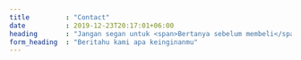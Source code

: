 ```yaml
---
title         : "Contact"
date          : 2019-12-23T20:17:01+06:00
heading       : "Jangan segan untuk <span>Bertanya sebelum membeli</span>"
form_heading  : "Beritahu kami apa keinginanmu"
---
```


